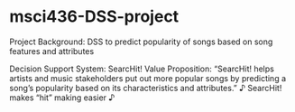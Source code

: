 # msci436-DSS-project
Project Background: DSS to predict popularity of songs based on song features and attributes

Decision Support System: SearcHit!
Value Proposition: “SearcHit! helps artists and music stakeholders put out more popular songs by predicting a song’s popularity based on its characteristics and attributes.” ♪ SearcHit! makes “hit” making easier ♪

